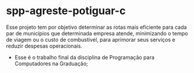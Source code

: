 # spp-agreste-potiguar-c
Esse projeto tem por objetivo determinar as rotas mais eficiente para cada par de municípios que determinada empresa atende, minimizando o tempo de viagem ou o custo de combustível, para aprimorar seus serviços e reduzir despesas operacionais.

- Esse é o trabalho final da disciplina de Programação para Computadores na Graduação;
